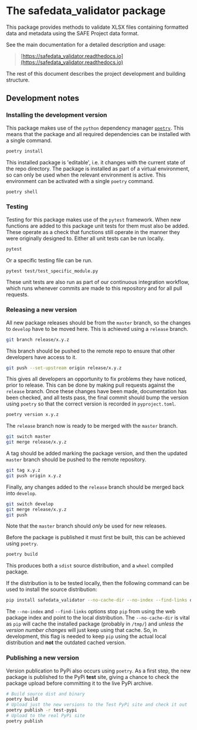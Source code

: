 # The safedata_validator package

This package provides methods to validate XLSX files containing formatted data and
metadata using the SAFE Project data format.

See the main documentation for a detailed description and usage:

> [https://safedata_validator.readthedocs.io](https://safedata_validator.readthedocs.io)

The rest of this document describes the project development and building structure.

## Development notes

### Installing the development version

This package makes use of the `python` dependency manager
[`poetry`](https://python-poetry.org). This means that the package and all required
dependencies can be installed with a single command.

```bash
poetry install
```

This installed package is 'editable', i.e. it changes with the current state of the repo
directory. The package is installed as part of a virtual environment, so can only be
used when the relevant environment is active. This environment can be activated with a
single `poetry` command.

```bash
poetry shell
```

### Testing

Testing for this package makes use of the `pytest` framework. When new functions are
added to this package unit tests for them must also be added. These operate as a check
that functions still operate in the manner they were originally designed to. Either all
unit tests can be run locally.

```bash
pytest
```

Or a specific testing file can be run.

```bash
pytest test/test_specific_module.py
```

These unit tests are also run as part of our continuous integration workflow, which runs
whenever commits are made to this repository and for all pull requests.

### Releasing a new version

All new package releases should be from the `master` branch, so the changes to `develop`
have to be moved here. This is achieved using a `release` branch.

```bash
git branch release/x.y.z
```

This branch should be pushed to the remote repo to ensure that other developers have
access to it.

```bash
git push --set-upstream origin release/x.y.z
```

This gives all developers an opportunity to fix problems they have noticed, prior to
release. This can be done by making pull requests against the `release` branch. Once
these changes have been made, documentation has been checked, and all tests pass, the
final commit should bump the version using `poetry` so that the correct version is
recorded in `pyproject.toml`.

```bash
poetry version x.y.z
```

The `release` branch now is ready to be merged with the `master` branch.

```bash
git switch master
git merge release/x.y.z
```

A tag should be added marking the package version, and then the updated `master` branch
should be pushed to the remote repository.

```bash
git tag x.y.z
git push origin x.y.z
```

Finally, any changes added to the `release` branch should be merged back into `develop`.

```bash
git switch develop
git merge release/x.y.z
git push
```

Note that the `master` branch should _only_ be used for new releases.

Before the package is published it must first be built, this can be achieved using
`poetry`.

```bash
poetry build
```

This produces both a `sdist` source distribution, and a `wheel` compiled package.

If the distribution is to be tested locally, then the following command can be used to
install the source distribution:

```bash
pip install safedata_validator --no-cache-dir --no-index --find-links dist/safedata_validator-x.y.z.tar.gz
```

The `--no-index` and `--find-links` options stop `pip` from using the web package index
and point to the local distribution. The `--no-cache-dir` is vital as `pip` will cache
the installed package (probably in `/tmp/`) and _unless the version number changes_ will
just keep using that cache. So, in development, this flag is needed to keep `pip` using
the actual local distribution and **not** the outdated cached version.

### Publishing a new version

Version publication to PyPi also occurs using `poetry`.  As a first step, the new
package is published to the PyPi **test** site, giving a chance to check the package
upload before committing it to the live PyPi archive.

```bash
# Build source dist and binary
poetry build
# Upload just the new versions to the Test PyPi site and check it out
poetry publish -r test-pypi
# Upload to the real PyPi site
poetry publish
```
